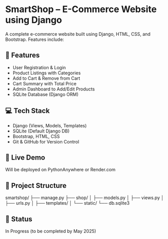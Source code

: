 # SmartShop – E-Commerce Website using Django

A complete e-commerce website built using Django, HTML, CSS, and Bootstrap. Features include:

## 🛒 Features
- User Registration & Login
- Product Listings with Categories
- Add to Cart & Remove from Cart
- Cart Summary with Total Price
- Admin Dashboard to Add/Edit Products
- SQLite Database (Django ORM)

## 💻 Tech Stack
- Django (Views, Models, Templates)
- SQLite (Default Django DB)
- Bootstrap, HTML, CSS
- Git & GitHub for Version Control

## 🚀 Live Demo
Will be deployed on PythonAnywhere or Render.com

## 📁 Project Structure
smartshop/
├── manage.py
├── shop/
│ ├── models.py
│ ├── views.py
│ ├── urls.py
│ ├── templates/
│ └── static/
└── db.sqlite3

## 📌 Status
In Progress (to be completed by May 2025)
